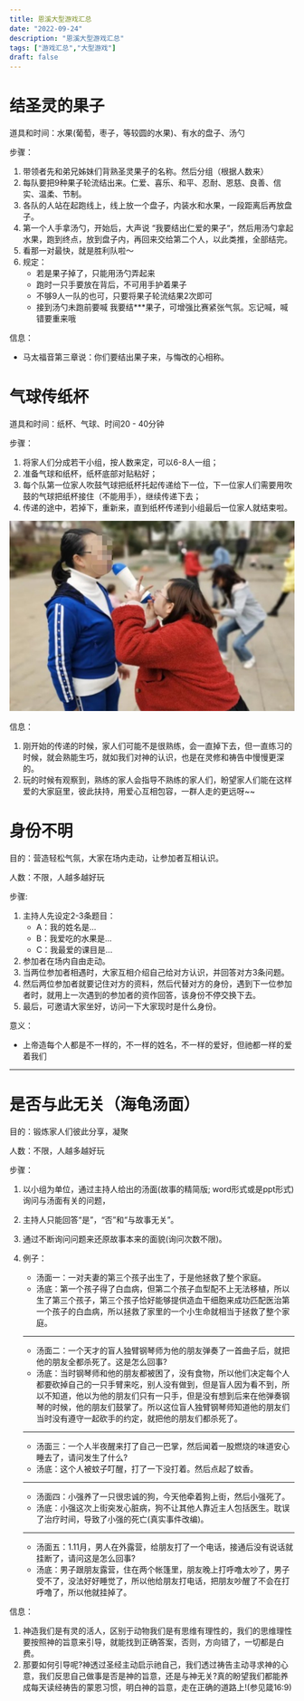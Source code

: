 ```yaml
---
title: 恩溪大型游戏汇总
date: "2022-09-24"
description: "恩溪大型游戏汇总"
tags: ["游戏汇总","大型游戏"]
draft: false
---
```


# 结圣灵的果子
道具和时间：水果(葡萄，枣子，等较圆的水果)、有水的盘子、汤勺

步骤：
1. 带领者先和弟兄姊妹们背熟圣灵果子的名称。然后分组（根据人数来）
2. 每队要把9种果子轮流结出来。仁爱、喜乐、和平、忍耐、恩慈、良善、信实、温柔、节制。
3. 各队的人站在起跑线上，线上放一个盘子，内装水和水果，一段距离后再放盘子。
4. 第一个人手拿汤勺，开始后，大声说 “我要结出仁爱的果子“，然后用汤勺拿起水果，跑到终点，放到盘子内，再回来交给第二个人，以此类推，全部结完。
5. 看那一对最快，就是胜利队啦～
6. 规定：
    - 若是果子掉了，只能用汤勺弄起来
    - 跑时一只手要放在背后，不可用手护着果子
    - 不够9人一队的也可，只要将果子轮流结果2次即可
    - 接到汤勺未跑前要喊 我要结***果子，可增强比赛紧张气氛。忘记喊，喊错要重来哦

信息： 
- 马太福音第三章说：你们要结出果子来，与悔改的心相称。

# 气球传纸杯
道具和时间：纸杯、气球、时间20 - 40分钟

步骤：
1. 将家人们分成若干小组，按人数来定，可以6-8人一组；
2. 准备气球和纸杯，纸杯底部对贴粘好；
3. 每个队第一位家人吹鼓气球把纸杯托起传递给下一位，下一位家人们需要用吹鼓的气球把纸杯接住（不能用手），继续传递下去；
4. 传递的途中，若掉下，重新来，直到纸杯传递到小组最后一位家人就结束啦。

![气球传纸杯](./image/气球传纸杯.jpg)


信息：
1. 刚开始的传递的时候，家人们可能不是很熟练，会一直掉下去，但一直练习的时候，就会熟能生巧，就如我们对神的认识，也是在灵修和祷告中慢慢更深的。
2. 玩的时候有观察到，熟练的家人会指导不熟练的家人们，盼望家人们能在这样爱的大家庭里，彼此扶持，用爱心互相包容，一群人走的更远呀~~
   
# 身份不明
目的：营造轻松气氛，大家在场内走动，让参加者互相认识。

人数：不限，人越多越好玩

步骤:
1. 主持人先设定2-3条题目：
	 - A：我的姓名是...
	 - B：我爱吃的水果是...
	 - C：我最爱的课目是...
2. 参加者在场内自由走动。 
3. 当两位参加者相遇时，大家互相介绍自己给对方认识，并回答对方3条问题。 
4. 然后两位参加者就要记住对方的资料，然后代替对方的身份，遇到下一位参加者时，就用上一次遇到的参加者的资作回答，该身份不停交换下去。 
5. 最后，可邀请大家坐好，访问一下大家现时是什么身份。

意义：
- 上帝造每个人都是不一样的，不一样的姓名，不一样的爱好，但祂都一样的爱着我们

----------------------------------------------------------------

# 是否与此无关（海龟汤面）
目的：锻炼家人们彼此分享，凝聚

人数：不限，人越多越好玩

步骤：
1. 以小组为单位，通过主持人给出的汤面(故事的精简版; word形式或是ppt形式)询问与汤面有关的问题，
2. 主持人只能回答“是”，“否”和“与故事无关”。
3. 通过不断询问问题来还原故事本来的面貌(询问次数不限)。
4. 例子：
   - 汤面一：一对夫妻的第三个孩子出生了，于是他拯救了整个家庭。
   - 汤底：第一个孩子得了白血病，但第二个孩子血型配不上无法移植，所以生了第三个孩子，第三个孩子恰好能够提供造血干细胞来成功匹配医治第一个孩子的白血病，所以拯救了家里的一个小生命就相当于拯救了整个家庭。

	----------------------------------------------------------------

   - 汤面二：一个天才的盲人独臂钢琴师为他的朋友弹奏了一首曲子后，就把他的朋友全都杀死了。这是怎么回事?
   - 汤底：当时钢琴师和他的朋友都被困了，没有食物，所以他们决定每个人都要砍掉自己的一只手臂来吃，别人没有做到，但是盲人因为看不到，所以不知道，他以为他的朋友们只有一只手，但是没有想到后来在他弹奏钢琴的时候，他的朋友们鼓掌了。所以这位盲人独臂钢琴师知道他的朋友们当时没有遵守一起砍手的约定，就把他的朋友们都杀死了。

	----------------------------------------------------------------
   - 汤面三：一个人半夜醒来打了自己一巴掌，然后闻着一股燃烧的味道安心睡去了，请问发生了什么?
   - 汤底：这个人被蚊子叮醒，打了一下没打着。然后点起了蚊香。

	----------------------------------------------------------------
	 - 汤面四：小强养了一只很忠诚的狗，今天他牵着狗上街，然后小强死了。
	 - 汤底：小强这次上街突发心脏病，狗不让其他人靠近主人包括医生。耽误了治疗时间，导致了小强的死亡(真实事件改编)。

	----------------------------------------------------------------
	 - 汤面五：1.11月，男人在外露营，给朋友打了一个电话，接通后没有说话就挂断了，请问这是怎么回事?
	 - 汤底：男子跟朋友露营，住在两个帐篷里，朋友晚上打呼噜太吵了，男子受不了，没法好好睡觉了，所以他给朋友打电话，把朋友吵醒了不会在打呼噜了，所以他就挂掉了。

信息：
1. 神造我们是有灵的活人，区别于动物我们是有思维有理性的，我们的思维理性要按照神的旨意来引导，就能找到正确答案，否则，方向错了，一切都是白费。
2. 那要如何引导呢?神透过圣经主动启示祂自己，我们透过祷告主动寻求神的心意，我们反思自己做事是否是神的旨意，还是与神无关?真的盼望我们都能养成每天读经祷告的蒙恩习惯，明白神的旨意，走在正确的道路上!(参见箴16:9)
   